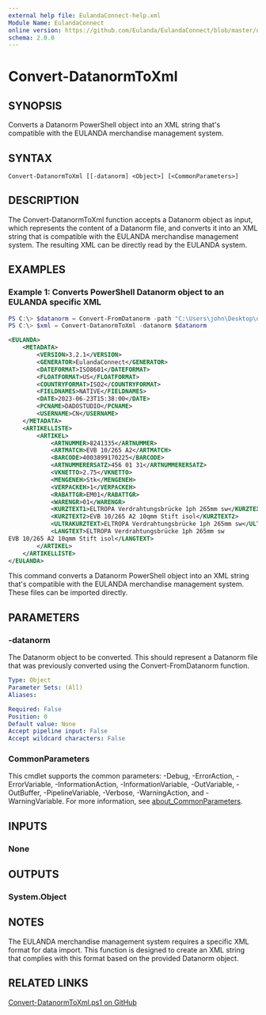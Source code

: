 ```yaml
---
external help file: EulandaConnect-help.xml
Module Name: EulandaConnect
online version: https://github.com/Eulanda/EulandaConnect/blob/master/docs/Convert-DatanormToXml.md
schema: 2.0.0
---
```


# Convert-DatanormToXml

## SYNOPSIS
Converts a Datanorm PowerShell object into an XML string that's compatible with the EULANDA merchandise management system.

## SYNTAX

```
Convert-DatanormToXml [[-datanorm] <Object>] [<CommonParameters>]
```

## DESCRIPTION
The Convert-DatanormToXml function accepts a Datanorm object as input, which represents the content of a Datanorm file, and converts it into an XML string that is compatible with the EULANDA merchandise management system. The resulting XML can be directly read by the EULANDA system. 

## EXAMPLES

### Example 1: Converts PowerShell Datanorm object to an EULANDA specific XML
```powershell
PS C:\> $datanorm = Convert-FromDatanorm -path "C:\Users\john\Desktop\datanorm\Test\datanorm.001"
PS C:\> $xml = Convert-DatanormToXml -datanorm $datanorm
```

```xml
<EULANDA>
    <METADATA>
        <VERSION>3.2.1</VERSION>
        <GENERATOR>EulandaConnect</GENERATOR>
        <DATEFORMAT>ISO8601</DATEFORMAT>
        <FLOATFORMAT>US</FLOATFORMAT>
        <COUNTRYFORMAT>ISO2</COUNTRYFORMAT>
        <FIELDNAMES>NATIVE</FIELDNAMES>
        <DATE>2023-06-23T15:38:00</DATE>
        <PCNAME>DADOSTUDIO</PCNAME>
        <USERNAME>CN</USERNAME>
    </METADATA>
    <ARTIKELLISTE>
        <ARTIKEL>
            <ARTNUMMER>8241335</ARTNUMMER>
            <ARTMATCH>EVB 10/265 A2</ARTMATCH>
            <BARCODE>4003899170225</BARCODE>
            <ARTNUMMERERSATZ>456 01 31</ARTNUMMERERSATZ>
            <VKNETTO>2.75</VKNETTO>
            <MENGENEH>Stk</MENGENEH>
            <VERPACKEH>1</VERPACKEH>
            <RABATTGR>EM01</RABATTGR>
            <WARENGR>01</WARENGR>
            <KURZTEXT1>ELTROPA Verdrahtungsbrücke 1ph 265mm sw</KURZTEXT1>
            <KURZTEXT2>EVB 10/265 A2 10qmm Stift isol</KURZTEXT2>
            <ULTRAKURZTEXT>ELTROPA Verdrahtungsbrücke 1ph 265mm sw</ULTRAKURZTEXT>
            <LANGTEXT>ELTROPA Verdrahtungsbrücke 1ph 265mm sw
EVB 10/265 A2 10qmm Stift isol</LANGTEXT>
        </ARTIKEL>
    </ARTIKELLISTE>
</EULANDA>
```

This command converts a Datanorm PowerShell object into an XML string that's compatible with the EULANDA merchandise management system. These files can be imported directly.

## PARAMETERS

### -datanorm
The Datanorm object to be converted. This should represent a Datanorm file that was previously converted using the Convert-FromDatanorm function.

```yaml
Type: Object
Parameter Sets: (All)
Aliases:

Required: False
Position: 0
Default value: None
Accept pipeline input: False
Accept wildcard characters: False
```

### CommonParameters
This cmdlet supports the common parameters: -Debug, -ErrorAction, -ErrorVariable, -InformationAction, -InformationVariable, -OutVariable, -OutBuffer, -PipelineVariable, -Verbose, -WarningAction, and -WarningVariable. For more information, see [about_CommonParameters](http://go.microsoft.com/fwlink/?LinkID=113216).

## INPUTS

### None

## OUTPUTS

### System.Object
## NOTES

The EULANDA merchandise management system requires a specific XML format for data import. This function is designed to create an XML string that complies with this format based on the provided Datanorm object.

## RELATED LINKS

[Convert-DatanormToXml.ps1 on GitHub](https://github.com/Eulanda/EulandaConnect/blob/master/source/public/Convert-DatanormToXml.ps1)
